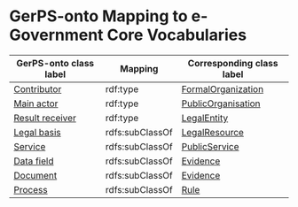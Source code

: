 # GerPS-onto Mapping to e-Government Core Vocabularies

| **GerPS-onto class label**                                              | **Mapping** | **Corresponding class label**                                                                                  |
|------------------------------------------------------------------|-------------|----------------------------------------------------------------------------------------------------------------|
| [Contributor](https://w3id.org/GerPS-onto/ontology#GERPSE009)           | rdf:type  | [FormalOrganization](https://semiceu.github.io/Core-Business-Vocabulary/releases/2.00/#Formal%20Organization) |
| [Main actor](https://w3id.org/GerPS-onto/ontology#GERPSE007)           	| rdf:type     | [PublicOrganisation](https://semiceu.github.io/CPOV/releases/2.00/#Public%20Organisation)                     |
| [Result receiver](https://w3id.org/GerPS-onto/ontology#GERPSE005)| rdf:type     | [LegalEntity](https://semiceu.github.io/Core-Business-Vocabulary/releases/2.00/#Legal%20Entity)               |
| [Legal basis](https://w3id.org/GerPS-onto/ontology#GERPSE006)    | rdfs:subClassOf      | [LegalResource](https://semiceu.github.io/CPSV-AP/releases/3.1.0/#Legal%20Resource)                            |
| [Service](https://w3id.org/GerPS-onto/ontology#GERPSE008)                  | rdfs:subClassOf      | [PublicService](https://semiceu.github.io/CPSV-AP/releases/3.1.0/#Public%20Service)                           |
| [Data field](https://w3id.org/GerPS-onto/ontology#GERPSE002)            | rdfs:subClassOf   | [Evidence](https://semiceu.github.io/CPSV-AP/releases/3.1.0/#Evidence)                                         |
| [Document](https://w3id.org/GerPS-onto/ontology#GERPSE004)                 | rdfs:subClassOf   | [Evidence](https://semiceu.github.io/CPSV-AP/releases/3.1.0/#Evidence)                                         |
| [Process](https://w3id.org/GerPS-onto/ontology#GERPSE010)                   | rdfs:subClassOf   | [Rule](https://semiceu.github.io/CPSV-AP/releases/3.0.0/#Rule)
